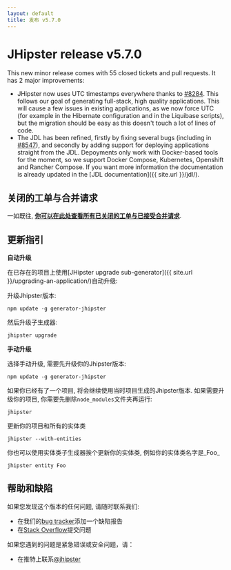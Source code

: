 ```yaml
---
layout: default
title: 发布 v5.7.0
---
```


JHipster release v5.7.0
==================

This new minor release comes with 55 closed tickets and pull requests. It has 2 major improvements:

- JHipster now uses UTC timestamps everywhere thanks to [#8284](https://github.com/jhipster/generator-jhipster/issues/8284). This follows our goal of generating full-stack, high quality applications. This will cause a few issues in existing applications, as we now force UTC (for example in the Hibernate configuration and in the Liquibase scripts), but the migration should be easy as this doesn't touch a lot of lines of code.
- The JDL has been refined, firstly by fixing several bugs (including in [#8547](https://github.com/jhipster/generator-jhipster/issues/8547)), and secondly by adding support for deploying applications straight from the JDL. Depoyments only work with Docker-based tools for the moment, so we support Docker Compose, Kubernetes, Openshift and Rancher Compose. If you want more information the documentation is already updated in the [JDL documentation]({{ site.url }}/jdl/).

关闭的工单与合并请求
------------
一如既往, __[你可以在此处查看所有已关闭的工单与已接受合并请求](https://github.com/jhipster/generator-jhipster/issues?q=milestone%3A5.7.0+is%3Aclosed)__.

更新指引
------------

**自动升级**

在已存在的项目上使用[JHipster upgrade sub-generator]({{ site.url }}/upgrading-an-application/)自动升级:

升级Jhipster版本:

```
npm update -g generator-jhipster
```

然后升级子生成器:

```
jhipster upgrade
```

**手动升级**

选择手动升级, 需要先升级你的Jhipster版本:

```
npm update -g generator-jhipster
```

如果你已经有了一个项目, 将会继续使用当时项目生成的Jhipster版本.
如果需要升级你的项目, 你需要先删除`node_modules`文件夹再运行:

```
jhipster
```

更新你的项目和所有的实体类

```
jhipster --with-entities
```

你也可以使用实体类子生成器挨个更新你的实体类, 例如你的实体类名字是_Foo_

```
jhipster entity Foo
```

帮助和缺陷
--------------

如果您发现这个版本的任何问题, 请随时联系我们:

- 在我们的[bug tracker](https://github.com/jhipster/generator-jhipster/issues?state=open)添加一个缺陷报告
- 在[Stack Overflow](http://stackoverflow.com/tags/jhipster/info)提交问题

如果您遇到的问题是紧急错误或安全问题，请：

- 在推特上联系[@jhipster](https://twitter.com/jhipster)
